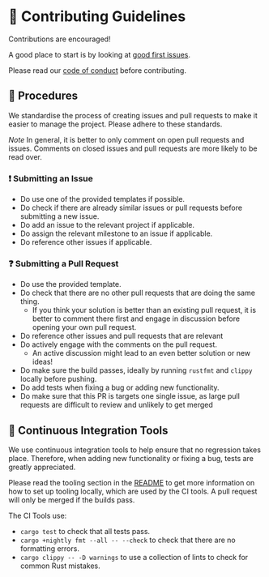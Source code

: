# 👥 Contributing Guidelines

Contributions are encouraged!

A good place to start is by looking at [good first issues](https://github.com/JSAbrahams/mamba/labels/good%20first%20issue).

Please read our [code of conduct](/CODE_OF_CONDUCT.md) before contributing.

## 📝 Procedures

We standardise the process of creating issues and pull requests to make it easier to manage the project.
Please adhere to these standards.

*Note* In general, it is better to only comment on open pull requests and issues.
Comments on closed issues and pull requests are more likely to be read over.

### ❗ Submitting an Issue

-   Do use one of the provided templates if possible.
-   Do check if there are already similar issues or pull requests before submitting a new issue.
-   Do add an issue to the relevant project if applicable.
-   Do assign the relevant milestone to an issue if applicable.
-   Do reference other issues if applicable.

### ❓ Submitting a Pull Request

-   Do use the provided template.
-   Do check that there are no other pull requests that are doing the same thing. 
    -   If you think your solution is better than an existing pull request, it is better to comment there first and engage in discussion before opening your own pull request.
-   Do reference other issues and pull requests that are relevant
-   Do actively engage with the comments on the pull request. 
    -   An active discussion might lead to an even better solution or new ideas!
-   Do make sure the build passes, ideally by running `rustfmt` and `clippy` locally before pushing.
-   Do add tests when fixing a bug or adding new functionality.
-   Do make sure that this PR is targets one single issue, as large pull requests are difficult to review and unlikely to get merged

## 🔄 Continuous Integration Tools

We use continuous integration tools to help ensure that no regression takes place.
Therefore, when adding new functionality or fixing a bug, tests are greatly appreciated.

Please read the tooling section in the [README](/README.md) to get more information on how to set up tooling locally, which are used by the CI tools.
A pull request will only be merged if the builds pass.

The CI Tools use:
-   `cargo test` to check that all tests pass.
-   `cargo +nightly fmt --all -- --check` to check that there are no formatting errors.
-   `cargo clippy -- -D warnings` to use a collection of lints to check for common Rust mistakes.
